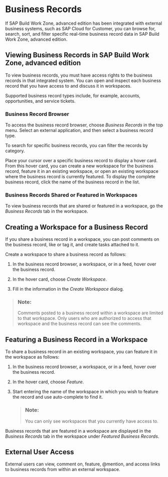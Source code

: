 <!-- loiob984753495e44afea4c7ebba30e13ee6 -->

# Business Records

If SAP Build Work Zone, advanced edition has been integrated with external business systems, such as SAP Cloud for Customer, you can browse for, search, sort, and filter specific real-time business record data in SAP Build Work Zone, advanced edition.



<a name="loiob984753495e44afea4c7ebba30e13ee6__section_whf_r22_tkb"/>

## Viewing Business Records in SAP Build Work Zone, advanced edition

To view business records, you must have access rights to the business records in that integrated system. You can open and inspect each business record that you have access to and discuss it in workspaces.

Supported business record types include, for example, accounts, opportunities, and service tickets.



### Business Record Browser

To access the business record browser, choose *Business Records* in the top menu. Select an external application, and then select a business record type.

To search for specific business records, you can filter the records by category.

Place your cursor over a specific business record to display a hover card. From this hover card, you can create a new workspace for the business record, feature it in an existing workspace, or open an existing workspace where the business record is currently featured. To display the complete business record, click the name of the business record in the list.



### Business Records Shared or Featured in Workspaces

To view business records that are shared or featured in a workspace, go the *Business Records* tab in the workspace.



<a name="loiob984753495e44afea4c7ebba30e13ee6__section_xv5_r22_tkb"/>

## Creating a Workspace for a Business Record

If you share a business record in a workspace, you can post comments on the business record, like or tag it, and create tasks attached to it.

Create a workspace to share a business record as follows:

1.  In the business record browser, a workspace, or in a feed, hover over the business record.

2.  In the hover card, choose *Create Workspace*.

3.  Fill in the information in the *Create Workspace* dialog.


> ### Note:  
> Comments posted to a business record within a workspace are limited to that workspace. Only users who are authorized to access that workspace and the business record can see the comments.



<a name="loiob984753495e44afea4c7ebba30e13ee6__section_smc_s22_tkb"/>

## Featuring a Business Record in a Workspace

To share a business record in an existing workspace, you can feature it in the workspace as follows:

1.  In the business record browser, a workspace, or in a feed, hover over the business record.

2.  In the hover card, choose *Feature*.

3.  Start entering the name of the workspace in which you wish to feature the record and use auto-complete to find it.

    > ### Note:  
    > You can only see workspaces that you currently have access to.


Business records that are featured in a workspace are displayed in the *Business Records* tab in the workspace under *Featured Business Records*.



<a name="loiob984753495e44afea4c7ebba30e13ee6__section_xcm_s22_tkb"/>

## External User Access

External users can view, comment on, feature, @mention, and access links to business records from within an external workspace.

